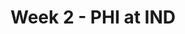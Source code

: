 ---
layout: game
title: Week 2 - PHI at IND
season: 2014
game_id: 2014_02_PHI_IND
away_team: PHI
home_team: IND
---